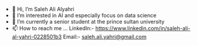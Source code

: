- 👋 Hi, I’m Saleh Ali Alyahri
- 👀 I’m interested in AI and especially focus on data science
- 🌱 I’m currently a senior student at the prince sultan university 
- 📫 How to reach me ...
LinkedIn:-
https://www.linkedin.com/in/saleh-ali-al-yahri-0228501b3
Email:-
saleh.ali.yahri@gmail.com
<!---
SalehAliAlyahri/SalehAliAlyahri is a ✨ special ✨ repository because its `README.md` (this file) appears on your GitHub profile.
You can click the Preview link to take a look at your changes.
--->
